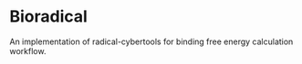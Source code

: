 # Bioradical

An implementation of radical-cybertools for binding free energy calculation workflow.
